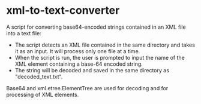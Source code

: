 # xml-to-text-converter
A script for converting base64-encoded strings contained in an XML file into a text file:

* The script detects an XML file contained in the same directory and takes it as an input. 
  It will process only one file at a time.
* When the script is run, the user is prompted to input the name of the XML element containing a base-64 encoded string.
* The string will be decoded and saved in the same directory as "decoded_text.txt".

Base64 and xml.etree.ElementTree are used for decoding and for processing of XML elements.
